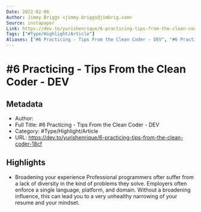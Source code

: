 ```yaml
---
Date: 2022-02-06
Author: Jimmy Briggs <jimmy.briggs@jimbrig.com>
Source: instapaper
Link: https://dev.to/yurishenrique/6-practicing-tips-from-the-clean-coder-18cf
Tags: ["#Type/Highlight/Article"]
Aliases: ["#6 Practicing - Tips From the Clean Coder - DEV", "#6 Practicing - Tips From the Clean Coder - DEV"]
---
```

# #6 Practicing - Tips From the Clean Coder - DEV

## Metadata
- Author: 
- Full Title: #6 Practicing - Tips From the Clean Coder - DEV
- Category: #Type/Highlight/Article
- URL: https://dev.to/yurishenrique/6-practicing-tips-from-the-clean-coder-18cf

## Highlights
- Broadening your experience
  Professional programmers ofter suffer from a lack of diversity in the kind of problems they solve. Employers often enforce a single language, platform, and domain. Without a broadening influence, this can lead you to a very unhealthy narrowing of your resume and your mindset.
